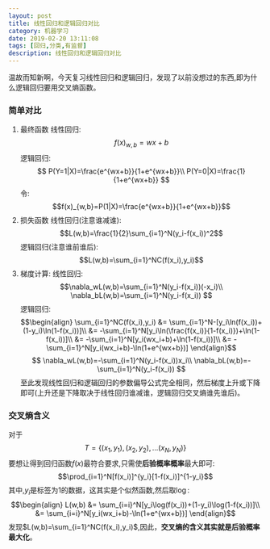 ```yaml
---
layout: post
title: 线性回归和逻辑回归对比
category: 机器学习
date: 2019-02-20 13:11:08
tags: [回归,分类,有监督]
description: 线性回归和逻辑回归对比
---
```


温故而知新啊，今天复习线性回归和逻辑回归，发现了以前没想过的东西,即为什么逻辑回归要用交叉熵函数。
<!--more-->
### 简单对比

1. 最终函数
线性回归:
$$f(x)_{w,b}=wx+b$$
逻辑回归:
$$
P(Y=1|X)=\frac{e^{wx+b}}{1+e^{wx+b}}\\
P(Y=0|X)=\frac{1}{1+e^{wx+b}}
$$
令:
$$f(x)_{w,b}=P(1|X)=\frac{e^{wx+b}}{1+e^{wx+b}}$$
2. 损失函数
线性回归(注意谁减谁):
$$L(w,b)=\frac{1}{2}\sum_{i=1}^N(y_i-f(x_i))^2$$
逻辑回归(注意谁前谁后):
$$L(w,b)=\sum_{i=1}^NC(f(x_i),y_i)$$
3. 梯度计算:
线性回归:
$$\nabla_wL(w,b)=\sum_{i=1}^N(y_i-f(x_i))(-x_i)\\
\nabla_bL(w,b)=\sum_{i=1}^N(y_i-f(x_i))
$$
逻辑回归:
$$\begin{align}
\sum_{i=1}^NC(f(x_i),y_i) &= \sum_{i=1}^N-[y_i\ln(f(x_i))+(1-y_i)\ln(1-f(x_i))]\\
						  &= -\sum_{i=1}^N[y_i\ln(\frac{f(x_i)}{1-f(x_i)})+\ln(1-f(x_i))]\\
						  &= -\sum_{i=1}^N[y_i(wx_i+b)+\ln(1-f(x_i))]\\
						  &= -\sum_{i=1}^N[y_i(wx_i+b)-\ln(1+e^{wx+b})]
\end{align}$$
$$
\nabla_wL(w,b)=-\sum_{i=1}^N(y_i-f(x_i))x_i\\
\nabla_bL(w,b)=-\sum_{i=1}^N(y_i-f(x_i))
$$
至此发现线性回归和逻辑回归的参数偏导公式完全相同，然后梯度上升或下降即可(上升还是下降取决于线性回归谁减谁，逻辑回归交叉熵谁先谁后)。

### 交叉熵含义
对于
$$T=\{(x_1,y_1),(x_2,y_2),...(x_N,y_N)\}$$
要想让得到回归函数$f(x)$最符合要求,只需使**后验概率概率**最大即可:
$$\prod_{i=1}^N[f(x_i)]^{y_i}[1-f(x_i)]^{1-y_i}$$
其中,$y_i$是标签为1的数据，这其实是个似然函数,然后取$\log$:
$$\begin{align}
L(w,b) &= \sum_{i=i}^N[y_i\log(f(x_i))+(1-y_i)\log(1-f(x_i))]\\
       &= \sum_{i=i}^N[y_i(wx_i+b)-\ln(1+e^{wx+b})]
\end{align}$$
发现$L(w,b)=\sum_{i=1}^NC(f(x_i),y_i)$,因此，**交叉熵的含义其实就是后验概率最大化**。